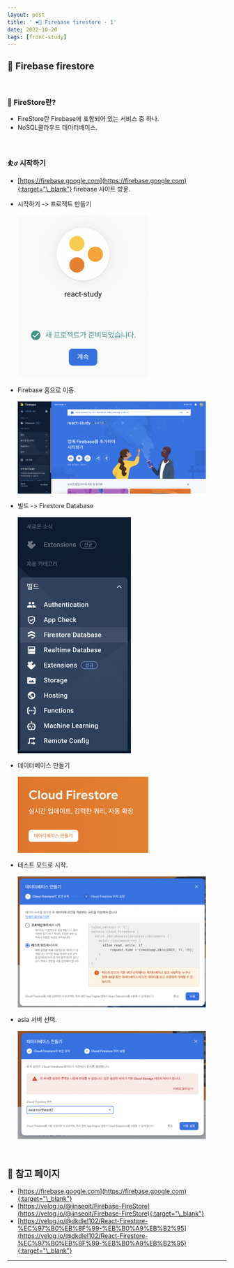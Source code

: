 ```yaml
---
layout: post
title: ' ❤️‍🔥 Firebase firestore - 1'
date: 2022-10-20
tags: [front-study]
---
```


## 🎇 Firebase firestore

<br/>

### 🚒 FireStore란?

- FireStore란 Firebase에 포함되어 있는 서비스 중 하나.
- NoSQL클라우드 데이터베이스.

<br/>

### ⛹️‍♂️ 시작하기

- [https://firebase.google.com](https://firebase.google.com){:target="\_blank"} firebase 사이트 방문.
- 시작하기 -> 프로젝트 만들기<br/><br/><img src="../assets/images/img_firebase_01.png" alt="" style="width:auto; max-width:300px; min-width:200px;" />

- Firebase 홈으로 이동. <br/><br/><img src="../assets/images/img_firebase_02.png" alt="" style="width:90%; max-width:700px; min-width:300px;" />

- 빌드 -> Firestore Database<br/><br/><img src="../assets/images/img_firebase_03.png" alt="" style="width:auto; max-width:260px; min-width:200px;" />

- 데이터베이스 만들기<br/><br/><img src="../assets/images/img_firebase_04.png" alt="" style="width:auto; max-width:300px; min-width:240px;" />

- 테스트 모드로 시작. <br/><br/><img src="../assets/images/img_firebase_05.png" alt="" style="width:90%; max-width:700px; min-width:300px;" />

- asia 서버 선택.<br/><br/><img src="../assets/images/img_firebase_06.png" alt="" style="width:90%; max-width:700px; min-width:300px;" />

<br/>

## 🎫 참고 페이지

- [https://firebase.google.com](https://firebase.google.com){:target="\_blank"}
- [https://velog.io/@jinseoit/Firebase-FireStore](https://velog.io/@jinseoit/Firebase-FireStore){:target="\_blank"}
- [https://velog.io/@dkdlel102/React-Firestore-%EC%97%B0%EB%8F%99-%EB%B0%A9%EB%B2%95](https://velog.io/@dkdlel102/React-Firestore-%EC%97%B0%EB%8F%99-%EB%B0%A9%EB%B2%95){:target="\_blank"}
  <br/>

---
